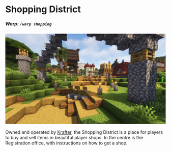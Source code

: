 # Shopping District

##### Warp: `/warp shopping`

![The shopping district](src/shopping-district-complimentary.png)

Owned and operated by [Krafter](krafter), the Shopping District is a place for players to buy and sell items in beautiful player shops. In the centre  is the Registration office, with instructions on how to get a shop.
